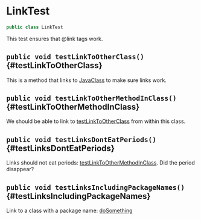 # LinkTest

```java
public class LinkTest
```

This test ensures that @link tags work.

## `public void testLinkToOtherClass()` {#testLinkToOtherClass}

This is a method that links to [JavaClass](JavaClass) to make sure links
work.

## `public void testLinkToOtherMethodInClass()` {#testLinkToOtherMethodInClass}

We should be able to link to [testLinkToOtherClass](LinkTest#testLinkToOtherClass) from within
this class.

## `public void testLinksDontEatPeriods()` {#testLinksDontEatPeriods}

Links should not eat periods: [testLinkToOtherMethodInClass](LinkTest#testLinkToOtherMethodInClass). Did
the period disappear?

## `public void testLinksIncludingPackageNames()` {#testLinksIncludingPackageNames}

Link to a class with a package name: [doSomething](JavaClass#doSomething)

